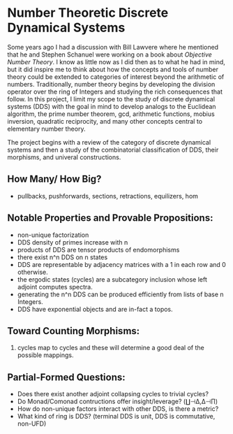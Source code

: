 # Number Theoretic Discrete Dynamical Systems

Some years ago I had a discussion with Bill Lawvere where he mentioned that he and Stephen Schanuel were working on a book about *Objective Number Theory*. I know as little now as I did then as to what he had in mind, but it did inspire me to think about how the concepts and tools of number theory could be extended to categories of interest beyond the arithmetic of numbers. Traditionally, number theory begins by developing the division operator over the ring of Integers and studying the rich consequences that follow. In this project, I limit my scope to the study of discrete dynamical systems (DDS) with the goal in mind to develop analogs to the Euclidean algorithm, the prime number theorem, gcd, arithmetic functions, mobius inversion, quadratic reciprocity, and many other concepts central to elementary number theory.

The project begins with a review of the category of discrete dynamical systems and then a study of the combinatorial classification of DDS, their morphisms, and univeral constructions.

## How Many/ How Big?
- pullbacks, pushforwards, sections, retractions, equilizers, hom

## Notable Properties and Provable Propositions:
- non-unique factorization
- DDS density of primes increase with n
- products of DDS are tensor products of endomorphisms
- there exist n^n DDS on n states
- DDS are representable by adjacency matrices with a 1 in each row and 0 otherwise.
- the ergodic states (cycles) are a subcategory inclusion whose left adjoint computes spectra.
- generating the n^n DDS can be produced efficiently from lists of base n Integers.
- DDS have exponential objects and are in-fact a topos.

## Toward Counting Morphisms:
1. cycles map to cycles and these will determine a good deal of the possible mappings.

## Partial-Formed Questions:
- Does there exist another adjoint collapsing cycles to trivial cycles?
- Do Monad/Comonad contructions offer insight/leverage? (∐⊣Δ,Δ⊣∏)
- How do non-unique factors interact with other DDS, is there a metric?
- What kind of ring is DDS? (terminal DDS is unit, DDS is commutative, non-UFD)